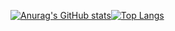 [![Anurag's GitHub stats](https://github-readme-stats.vercel.app/api?username=bruno-azzi&count_private=true&show_icons=true&include_all_commits=true&theme=github_dark)](https://github.com/anuraghazra/github-readme-stats)[![Top Langs](https://github-readme-stats.vercel.app/api/top-langs/?username=bruno-azzi&layout=compact&theme=github_dark)](https://github.com/anuraghazra/github-readme-stats)
